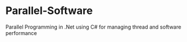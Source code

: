 # Parallel-Software
Parallel Programming in .Net using C# for managing thread and software performance
